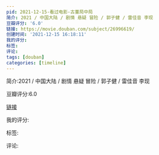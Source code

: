 ```yaml
---
pid: 2021-12-15-看过电影-古董局中局
简介: 2021 / 中国大陆 / 剧情 悬疑 冒险 / 郭子健 / 雷佳音 李现
豆瓣评分: '6.0'
链接: https://movie.douban.com/subject/26996619/
创建时间: '2021-12-15 16:18:11'
我的评分:
标签:
评论:
tags: [douban]
categories: [timeline]
---
```

简介:2021 / 中国大陆 / 剧情 悬疑 冒险 / 郭子健 / 雷佳音 李现

豆瓣评分:6.0

[链接](https://movie.douban.com/subject/26996619/)

我的评分:

标签:

评论:

